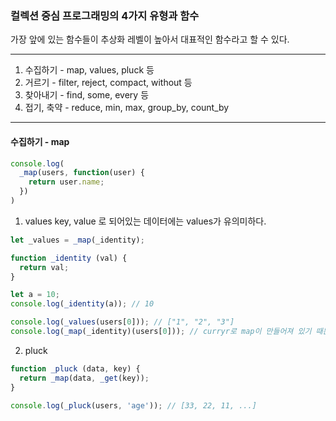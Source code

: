 ### 컬렉션 중심 프로그래밍의 4가지 유형과 함수

가장 앞에 있는 함수들이 추상화 레벨이 높아서 대표적인 함수라고 할 수 있다.

---
1. 수집하기 - map, values, pluck 등
2. 거르기 - filter, reject, compact, without 등 
3. 찾아내기 - find, some, every 등
4. 접기, 축약 - reduce, min, max, group_by, count_by
---

#### 수집하기 - map
 
```javascript
console.log(
  _map(users, function(user) {
    return user.name;
  })
)
```

1. values
key, value 로 되어있는 데이터에는 values가 유의미하다.
```javascript
let _values = _map(_identity);

function _identity (val) {
  return val;
}

let a = 10;
console.log(_identity(a)); // 10

console.log(_values(users[0])); // ["1", "2", "3"]
console.log(_map(_identity)(users[0])); // curryr로 map이 만들어져 있기 때문에 평가순서를 뒤집을 수 있다.
```

2. pluck

```javascript
function _pluck (data, key) {
  return _map(data, _get(key));
}

console.log(_pluck(users, 'age')); // [33, 22, 11, ...]
```
